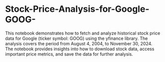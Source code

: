 # Stock-Price-Analysis-for-Google-GOOG-
This notebook demonstrates how to fetch and analyze historical stock price data for Google (ticker symbol: GOOG) using the yfinance library. The analysis covers the period from August 4, 2004, to November 30, 2024. The notebook provides insights into how to download stock data, access important price metrics, and save the data for further analysis.
